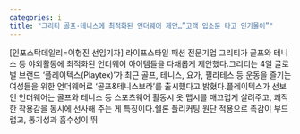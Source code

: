 ```yaml
---
categories: i
title: "그리티 골프·테니스에 최적화된 언더웨어 제안…”고객 입소문 타고 인기몰이”"
---
```

[인포스탁데일리=이형진 선임기자] 라이프스타일 패션 전문기업 그리티가 골프와 테니스 등 야외활동에 최적화된 언더웨어 아이템들을 다채롭게 제안했다.그리티는 4일 글로벌 브랜드 ‘플레이텍스(Playtex)’가 최근 골프, 테니스, 요가, 필라테스 등 운동을 즐기는 여성들을 위한 언더웨어로 ‘골프&테니스브라’를 출시했다고 밝혔다.플레이텍스가 선보인 언더웨어는 골프와 테니스 등 스포츠웨어 활동시 옷 맵시를 매끄럽게 살려주고, 쾌적한 착용감을 동시에 선사해 주는 게 특징이다.쉘론 플리커팅 원단 적용으로 촉감이 부드럽고, 통기성과 흡수성이 뛰